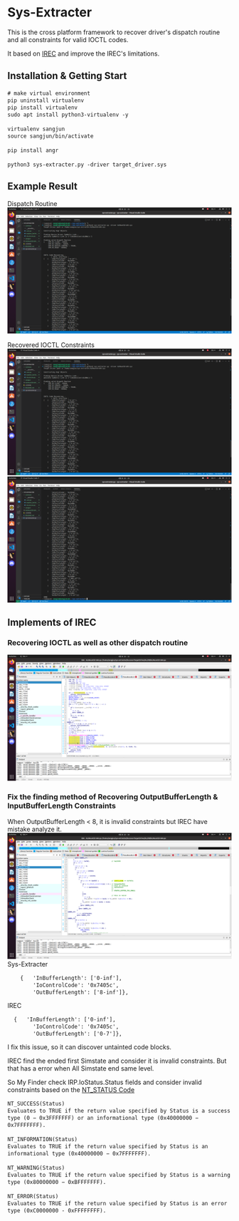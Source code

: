 # Sys-Extracter
This is the cross platform framework to recover driver's dispatch routine and all constraints for valid IOCTL codes.

It based on [IREC](https://github.com/kirasys/irec) and improve the IREC's limitations.

## Installation & Getting Start
```shell
# make virtual environment
pip uninstall virtualenv
pip install virtualenv
sudo apt install python3-virtualenv -y

virtualenv sangjun
source sangjun/bin/activate

pip install angr

python3 sys-extracter.py -driver target_driver.sys
```

## Example Result
Dispatch Routine
![](/screenshots/result1.png)   

Recovered IOCTL Constraints
![](/screenshots/result1.png)  
![](/screenshots/result2.png)  

## Implements of IREC
### Recovering IOCTL as well as other dispatch routine
![](/screenshots/DriverEntry.png) 

### Fix the finding method of Recovering OutputBufferLength & InputBufferLength Constraints
When OutputBufferLength < 8, it is invalid constraints but IREC have mistake analyze it.
![](/screenshots/Implements1.png) 
Sys-Extracter
```shell
    {   'InBufferLength': ['0-inf'],
        'IoControlCode': '0x7405c',
        'OutBufferLength': ['8-inf']},
```

IREC
```shell
  {   'InBufferLength': ['0-inf'],
        'IoControlCode': '0x7405c',
        'OutBufferLength': ['0-7']},
```

I fix this issue, so it can discover untainted code blocks.


IREC find the ended first Simstate and consider it is invalid constraints. But that has a error when All Simstate end same level.

So My Finder check IRP.IoStatus.Status fields and consider invalid constraints based on the [NT_STATUS Code](https://learn.microsoft.com/en-us/windows-hardware/drivers/kernel/using-ntstatus-values)
```
NT_SUCCESS(Status)
Evaluates to TRUE if the return value specified by Status is a success type (0 − 0x3FFFFFFF) or an informational type (0x40000000 − 0x7FFFFFFF).

NT_INFORMATION(Status)
Evaluates to TRUE if the return value specified by Status is an informational type (0x40000000 − 0x7FFFFFFF).

NT_WARNING(Status)
Evaluates to TRUE if the return value specified by Status is a warning type (0x80000000 − 0xBFFFFFFF).

NT_ERROR(Status)
Evaluates to TRUE if the return value specified by Status is an error type (0xC0000000 - 0xFFFFFFFF).
```